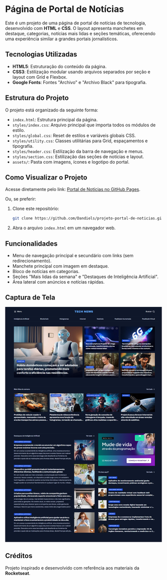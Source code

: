 # Página de Portal de Notícias

Este é um projeto de uma página de portal de notícias de tecnologia, desenvolvido com **HTML** e **CSS**. O layout apresenta manchetes em destaque, categorias, notícias mais lidas e seções temáticas, oferecendo uma experiência similar a grandes portais jornalísticos.

## Tecnologias Utilizadas

* **HTML5**: Estruturação do conteúdo da página.
* **CSS3**: Estilização modular usando arquivos separados por seção e layout com Grid e Flexbox.
* **Google Fonts**: Fontes "Archivo" e "Archivo Black" para tipografia.

## Estrutura do Projeto

O projeto está organizado da seguinte forma:

* `index.html`: Estrutura principal da página.
* `styles/index.css`: Arquivo principal que importa todos os módulos de estilo.
* `styles/global.css`: Reset de estilos e variáveis globais CSS.
* `styles/utility.css`: Classes utilitárias para Grid, espaçamentos e tipografia.
* `styles/header.css`: Estilização da barra de navegação e menus.
* `styles/section.css`: Estilização das seções de notícias e layout.
* `assets/`: Pasta com imagens, ícones e logotipo do portal.

## Como Visualizar o Projeto

Acesse diretamente pelo link: [Portal de Notícias no GitHub Pages](https://dandiels.github.io/projeto-portal-de-noticias/).

Ou, se preferir:

1. Clone este repositório:

   ```bash
   git clone https://github.com/Dandiels/projeto-portal-de-noticias.git
   ```
2. Abra o arquivo `index.html` em um navegador web.

## Funcionalidades

* Menu de navegação principal e secundário com links (sem redirecionamento).
* Manchete principal com imagem em destaque.
* Bloco de notícias em categorias.
* Seções "Mais lidas da semana" e "Destaques de Inteligência Artificial".
* Área lateral com anúncios e notícias rápidas.

## Captura de Tela
![Captura de Tela da Página do Portal de Notícias](assets/projeto-portal-de-noticias.png)

## Créditos
Projeto inspirado e desenvolvido com referência aos materiais da **Rocketseat**.